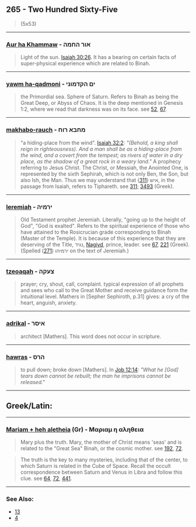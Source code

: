 ## 265 - Two Hundred Sixty-Five
> (5x53)

---

### [Aur ha Khammaw](/keys/AVR.HChMH) - אור החמה
> Light of the sun. [Isaiah 30:26](http://biblehub.com/isaiah/30-26.htm). It has a bearing on certain facts of super-physical experience which are related to Binah.

---

### [yawm ha-qadmoni](/keys/IM.HQDMVNI) - ים הקדמוני
> the Primordial sea. Sphere of Saturn. Refers to Binah as being the Great Deep, or Abyss of Chaos. It is the deep mentioned in Genesis 1:2, where we read that darkness was on its face. see [52](52), [67](67).

---

### [makhabo-rauch](/keys/MChBA.RVCh) - מחבא רוח
> "a hiding-place from the wind". [Isaiah 32:2](http://biblehub.com/isaiah/32-2.htm): *"(Behold, a king shall reign in righteousness). And a man shall be as a hiding-place from the wind, and a covert from the tempest; as rivers of water in a dry place, as the shadow of a great rock in a weary land."* A prophecy referring to Jesus Christ. The Christ, or Messiah, the Anointed One, is represented by the sixth Sephirah, which is not only Ben, the Son, but also Ish, the Man. Thus we may understand that איש ([311](311)), in the passage from Isaiah, refers to Tiphareth. see [311](311); [3493](3493) (Greek).

---

### [Ieremiah](/keys/IRMIH) - ירמיה
> Old Testament prophet Jeremiah. Literally, "going up to the height of God", "God is exalted". Refers to the spiritual experience of those who have attained to the Rosicrucian grade corresponding to Binah (Master of the Temple). It is because of this experience that they are deserving of the Title, נגיד, [Nagiyd](/keys/NGID), prince, leader. see [67](67), [221](221) (Greek). (Spelled ירמיהו ([271](271)) on the text of Jeremiah.)

---

### [tzeoaqah](/keys/TzOQH) - צעקה
> prayer; cry, shout, call, complaint. typical expression of all prophets and sees who call to the Great Mother and receive guidance form the intuitional level. Mathers in [Sepher Sephiroth, p.31] gives: a cry of the heart, anguish, anxiety.

---

### [adrikal](/keys/ADRKL) - איסר
> architect [Mathers]. This word does not occur in scripture.

---

### [hawras](/keys/HRS) - הרס
> to pull down; broke down [Mathers]. In [Job 12:14](http://biblehub.com/job/12-14.htm): *"What he [God] tears down cannot be rebuilt; the man he imprisons cannot be released."*

---

## Greek/Latin:

---

### [Mariam + heh aletheia](/greek?word=mariam+h+alhtheia) (Gr) - Μαριαμ η αληθεια
> Mary plus the truth. Mary, the mother of Christ means 'seas' and is related to the "Great Sea" Binah, or the cosmic mother. see [192](192), [72](72).

> The truth is the key to many mysteries, including that of the center, to which Saturn is related in the Cube of Space. Recall the occult correspondence between Saturn and Venus in Libra and follow this clue. see [64](64), [72](72), [441](441).

---

### See Also:

- [13](13)
- [4](4)
